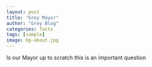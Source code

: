 ```yaml
---
layout: post
title: "Grey Mayor"
author: "Grey Blog"
categories: facts
tags: [sample]
image: bg-about.jpg
---
```


Is our Mayor up to scratch this is an important question
